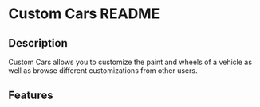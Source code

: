 # Custom Cars README

## Description
Custom Cars allows you to customize the paint and wheels of a vehicle as well as browse different customizations from other users.

## Features

